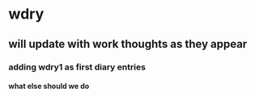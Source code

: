 # wdry

## will update with work thoughts as they appear

### adding wdry1 as first diary entries

#### what else should we do